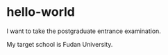 # hello-world

I want to take the postgraduate entrance examination.

My target school is Fudan University.
